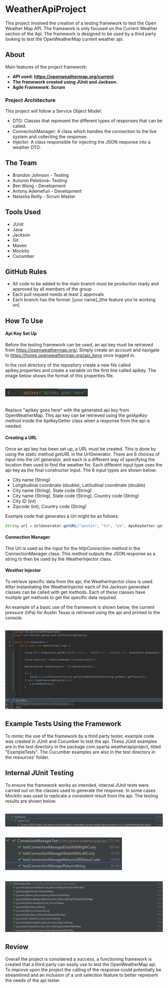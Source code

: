 # WeatherApiProject
This project involved the creation of a testing framework to test the Open Weather Map API. The framework is only focused on the Current Weather section of the Api. The framework is designed to be used by a third party looking to test the OpenWeatherMap current weather api.
## About
Main features of the project framework:
- **API used: https://openweathermap.org/current**
- **The framework created using JUnit and Jackson.**
- **Agile Framework: Scrum**

### Project Architecture
This project will follow a Service Object Model:
- DTO: Classes that represent the different types of responses that can be called.
- ConnectionManager: A class which handles the connection to the live system and collecting the response.
- Injector: A class responsible for injecting the JSON response into a weather DTO.

## The Team
- Brandon Johnson - Testing
- Autumn Pelešová- Testing
- Ben Wong - Development
- Antony Ademefun - Development
- Natasha Reilly - Scrum Master

## Tools Used
- JUnit
- Java
- Jackson
- Git
- Maven
- Mockito
- Cucumber

## GitHub Rules
- All code to be added to the main branch must be production ready and approved by all members of the group
- Each pull request needs at least 2 approvals
- Each branch has the format: [your name]_[the feature you're working on]

## How To Use
#### Api Key Set Up
Before the testing framework can be used, an api key must be retrieved from https://openweathermap.org/. Simply create an account and navigate to https://home.openweathermap.org/api_keys once logged in.

In the root directory of the repository create a new file called apikey.properties and create a variable on the first line called apikey. The image below shows the format of this properties file.
######
![img.png](images/img.png)
######
Replace "apikey goes here" with the generated api key from OpenWeatherMap. This api key can be retrieved using the *getApiKey* method inside the ApiKeyGetter class when a response from the api is needed.
#### Creating a URL
Once an api key has been set up, a URL must be created. This is done by using the static method *getURL* in the UrlGenerator. There are 6 choices of input into the Url generator, and each is a different way of specifying the location then used to find the weather for. Each different input type uses the api key as the final constructor input. The 6 input types are shown below:
- City name (String)
- Longitudinal coordinate (double), Latitudinal coordinate (double)
- City name (String), State code (String)
- City name (String), State code (String), Country code (String)
- City ID (int)
- Zipcode (int), Country code (String)

Example code that generates a Url might be as follows:
```java
String url = UrlGenerator.getURL("austin", "tx", "us", ApiKeyGetter.getApiKey());
```
#### Connection Manager
This Url is used as the input for the *httpConnection* method in the ConnectionManager class. This method outputs the JSON response as a string to then be used by the WeatherInjector class.
#### Weather Injector
To retrieve specific data from the api, the WeatherInjector class is used. After instantiating the WeatherInjector each of the Jackson generated classes can be called with get methods. Each of these classes have multiple get methods to get the specific data required.

An example of a basic use of the framework is shown below, the current pressure (hPa) for Austin Texas is retrieved using the api and printed to the console.
######
![img_2.png](images/img_2.png)
######
## Example Tests Using the Framework
To mimic the use of the framework by a third party tester, example code was created in JUnit and Cucumber to test the api. These JUnit examples are in the test directory in the package com.sparta.weatherapiproject, titled "ExampleTests". The Cucumber examples are also in the test directory in the resources' folder.
## Internal JUnit Testing
To ensure the framework works as intended, internal JUnit tests were carried out on the classes used to generate the response. In some cases Mockito was used to replicate a consistent result from the api. The testing results are shown below.
######
![img_1.png](images/img_1.png)
######
![img_3.png](images/img_3.png)
######
![img_4.png](images/img_4.png)
######


## Review
Overall the project is considered a success, a functioning framework is created that a third party can easily use to test the OpenWeatherMap api. To improve upon the project the calling of the response could potentially be streamlined and an inclusion of a unit selection feature to better represent the needs of the api tester. 
